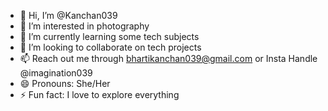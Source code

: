 - 👋 Hi, I’m @Kanchan039
- 👀 I’m interested in photography 
- 🌱 I’m currently learning some tech subjects 
- 💞️ I’m looking to collaborate on tech projects 
- 📫 Reach out me through bhartikanchan039@gmail.com or Insta Handle @imagination039
- 😄 Pronouns: She/Her
- ⚡ Fun fact: I love to explore everything
